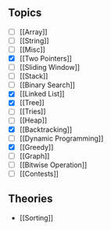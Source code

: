 ## Topics

- [ ] [[Array]]
- [ ]  [[String]]
- [ ] [[Misc]]
- [x] [[Two Pointers]]
- [ ] [[Sliding Window]]
- [ ] [[Stack]]
- [ ] [[Binary Search]]
- [x] [[Linked List]]
- [x] [[Tree]]
- [ ] [[Tries]]
- [ ] [[Heap]]
- [x] [[Backtracking]]
- [ ] [[Dynamic Programming]]
- [x] [[Greedy]]
- [ ] [[Graph]]
- [ ] [[Bitwise Operation]]
- [ ] [[Contests]]

## Theories
- [[Sorting]]